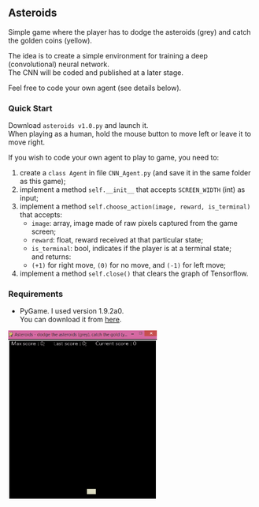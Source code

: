 ## Asteroids
Simple game where the player has to dodge the asteroids (grey) and catch the golden coins (yellow). 

The idea is to create a simple environment for training a deep (convolutional) neural network.  
The CNN will be coded and published at a later stage.

Feel free to code your own agent (see details below).

### Quick Start
Download `asteroids v1.0.py` and launch it.  
When playing as a human, hold the mouse button to move left or leave it to move right.

If you wish to code your own agent to play to game, you need to:  
1) create a `class Agent` in file `CNN_Agent.py` (and save it in the same folder as this game);  
2) implement a method `self.__init__`  that accepts `SCREEN_WIDTH` (int) as input;  
3) implement a method `self.choose_action(image, reward, is_terminal)`  
that accepts:  
    - `image`: array, image made of raw pixels captured from the game screen;  
    - `reward`: float, reward received at that particular state;  
    - `is_terminal`: bool, indicates if the player is at a terminal state;  
and returns:  
    - `(+1)` for right move, `(0)` for no move, and `(-1)` for left move;  
4) implement a method `self.close()` that clears the graph of Tensorflow.  

### Requirements
* PyGame. I used version 1.9.2a0.  
You can download it from [here][1].  

<img src="Animation.gif" width="60%" />


[1]: http://www.pygame.org/download.shtml
